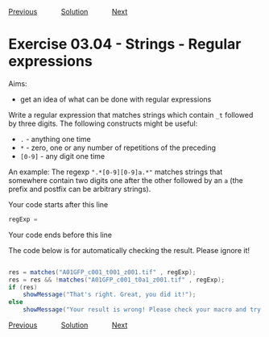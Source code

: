 [Previous](./ex03-03.md) &nbsp;&nbsp;&nbsp;&nbsp;&nbsp;&nbsp;&nbsp;&nbsp;&nbsp;&nbsp;     [Solution](../ans/ans03-04.md) &nbsp;&nbsp;&nbsp;&nbsp;&nbsp;&nbsp;&nbsp;&nbsp;&nbsp;&nbsp; [Next](./ex04-01.md)

# Exercise 03.04 - Strings - Regular expressions
Aims: 
- get an idea of what can be done with regular expressions

Write a regular expression that matches strings which contain `_t` 
followed by three digits. The following constructs might be useful:
- `.` - anything one time 
- `*` - zero, one or any number of repetitions of the preceding
- `[0-9]` - any digit one time

An example: The regexp `".*[0-9][0-9]a.*"` matches strings that somewhere contain 
two digits one after the other followed by an `a` (the prefix and postfix can be
arbitrary strings).

Your code starts after this line 
```java
regExp = 
```
 Your code ends before this line

The code below is for automatically checking the result. Please ignore it! 
```java

res = matches("A01GFP_c001_t001_z001.tif" , regExp);
res = res && !matches("A01GFP_c001_t0a1_z001.tif" , regExp);
if (res) 
	showMessage("That's right. Great, you did it!");
else 
	showMessage("Your result is wrong! Please check your macro and try again!");
```

[Previous](./ex03-03.md) &nbsp;&nbsp;&nbsp;&nbsp;&nbsp;&nbsp;&nbsp;&nbsp;&nbsp;&nbsp;     [Solution](../ans/ans03-04.md) &nbsp;&nbsp;&nbsp;&nbsp;&nbsp;&nbsp;&nbsp;&nbsp;&nbsp;&nbsp; [Next](./ex04-01.md)
